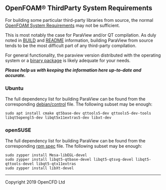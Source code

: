 ## OpenFOAM&reg; ThirdParty System Requirements

For building some particular third-party libraries from source,
the normal [OpenFOAM System Requirements][link openfoam-require]
may not be sufficient.

This is most notably the case for ParaView and/or QT compilation.
As duly noted in [BUILD][link third-build] and [README][link third-readme] information,
building ParaView from source tends to be the most difficult part of
any third-party compilation.

For general functionality, the paraview version distributed with
the operating system or a [binary package][download ParaView]
is likely adequate for your needs.


***Please help us with keeping the information here up-to-date and accurate.***

### Ubuntu

The full dependency list for building ParaView can be
found from the corresponding [debian/control](https://salsa.debian.org/science-team/paraview/-/blob/master/debian/control)
file.
The following subset may be enough:
```
sudo apt install cmake qt5base-dev qttools5-dev qttools5-dev-tools libqt5opengl5-dev libqt5x11extras5-dev libxt-dev
```


### openSUSE

The full dependency list for building ParaView can be
found from the corresponding [rpm spec](https://build.opensuse.org/package/view_file/science/paraview/paraview.spec)
file.
The following subset may be enough:
```
sudo zypper install Mesa-libEGL-devel
sudo zypper install libqt5-qtbase-devel libqt5-qtsvg-devel libqt5-qttools-devel libqt5-qtx11extras
sudo zypper install libXt-devel
```


<!-- Quick links -->

[download ParaView]: https://www.paraview.org/download/


<!-- OpenFOAM -->

[link openfoam-readme]: https://develop.openfoam.com/Development/openfoam/blob/develop/README.md
[link openfoam-config]: https://develop.openfoam.com/Development/openfoam/blob/develop/doc/Config.md
[link openfoam-build]: https://develop.openfoam.com/Development/openfoam/blob/develop/doc/Build.md
[link openfoam-require]: https://develop.openfoam.com/Development/openfoam/blob/develop/doc/Requirements.md
[link third-readme]: https://develop.openfoam.com/Development/ThirdParty-common/blob/develop/README.md
[link third-build]: https://develop.openfoam.com/Development/ThirdParty-common/blob/develop/BUILD.md
[link third-require]: https://develop.openfoam.com/Development/ThirdParty-common/blob/develop/Requirements.md

---
Copyright 2019 OpenCFD Ltd
